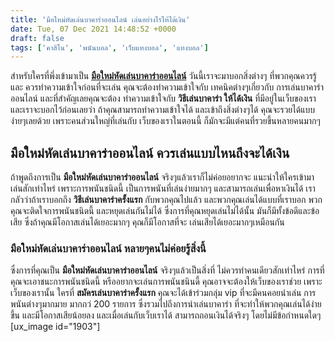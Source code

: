 ```yaml
---
title: 'มือใหม่หัดเล่นบาคาร่าออนไลน์ เล่นอย่างไรให้ได้เงิน'
date: Tue, 07 Dec 2021 14:48:52 +0000
draft: false
tags: ['คาสิโน', 'พนันบอล', 'เว็บแทงบอล', 'แทงบอล']
---
```


สำหรับใครที่พึ่งเข้ามาเป็น [**มือใหม่หัดเล่นบาคาร่าออนไลน์**](/archives/) วันนี้เราจะมาบอกสิ่งต่างๆ ที่พวกคุณควรรู้และ ควรทำความเข้าใจก่อนที่จะเล่น คุณจะต้องทำความเข้าใจกับ เทคนิคต่างๆเกี่ยวกับ การเล่นบาคาร่าออนไลน์ และที่สำคัญเลยคุณจะต้อง ทำความเข้าใจกับ **วิธีเล่นบาคาร่า ให้ได้เงิน** ที่มีอยู่ในเว็บของเรา และเราจะบอกไว้ก่อนเลยว่า ถ้าคุณสามารถทำความเข้าใจได้ และเข้าถึงสิ่งต่างๆได้ คุณจะรวยได้แบบง่ายๆเลยด้วย เพราะคนส่วนใหญ่ที่เล่นกับ เว็บของเราในตอนนี้ ก็มักจะมีแต่คนที่รวยขึ้นหลายคนมากๆ

**มือใหม่หัดเล่นบาคาร่าออนไลน์ ควรเล่นแบบไหนถึงจะได้เงิน**
----------------------------------------------------------

ถ้าพูดถึงการเป็น **มือใหม่หัดเล่นบาคาร่าออนไลน์** จริงๆแล้วเราก็ไม่ค่อยอยากจะ แนะนำให้ใครเข้ามาเล่นสักเท่าไหร่ เพราะการพนันชนิดนี้ เป็นการพนันที่เล่นง่ายมากๆ และสามารถเล่นเพื่อหาเงินได้ เรากลัวว่าถ้าเราบอกถึง **วิธีเล่นบาคาร่าครั้งแรก** กับพวกคุณไปแล้ว และพวกคุณเล่นได้แบบที่เราบอก พวกคุณจะติดใจการพนันชนิดนี้ และหยุดเล่นกันไม่ได้ ซึ่งการที่คุณหยุดเล่นไม่ได้นั้น มันก็มีทั้งข้อดีและข้อเสีย ซึ่งถ้าคุณมีโอกาสเล่นได้เยอะมากๆ คุณก็มีโอกาสที่จะ เล่นเสียได้เยอะมากๆเหมือนกัน

### **มือใหม่หัดเล่นบาคาร่าออนไลน์ หลายๆคนไม่ค่อยรู้สิ่งนี้**

ซึ่งการที่คุณเป็น **มือใหม่หัดเล่นบาคาร่าออนไลน์** จริงๆแล้วเป็นสิ่งที่ ไม่ควรทำคนเดียวสักเท่าไหร่ การที่คุณจะเอาชนะการพนันชนิดนี้ หรืออยากจะเล่นการพนันชนินดี้ คุณอาจจะต้องให้เว็บของเราช่วย เพราะเว็บของเรานั้น ใครที่ **สมัครเล่นบาคาร่าครั้งแรก** คุณจะได้เข้าร่วมกลุ่ม vip ที่จะมีคนคอยนำเล่น การพนันต่างๆมากมาย มากกว่ 200 รายการ ซึ่งรวมไปถึงการนำเล่นบาคาร่า ที่จะทำให้พวกคุณเล่นได้ง่ายขึ้น และมีโอกาสเสียน้อยลง และเมื่อเล่นกับเว็บเราได้ สามารถถอนเงินได้จริงๆ โดยไม่มีข้อกำหนดใดๆ \[ux\_image id="1903"\]